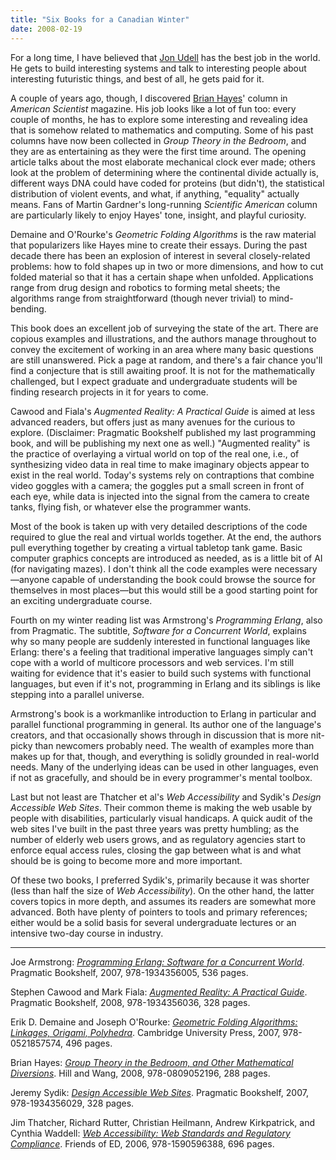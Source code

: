 ```yaml
---
title: "Six Books for a Canadian Winter"
date: 2008-02-19
---
```

For a long time, I have believed that <a href="http://blog.jonudell.net/">Jon Udell</a> has the best job in the world.  He gets to build interesting systems and talk to interesting people about interesting futuristic things, and best of all, he gets paid for it.

A couple of years ago, though, I discovered <a href="http://bit-player.org/">Brian Hayes</a>' column in <cite>American Scientist</cite> magazine.  His job looks like a lot of fun too: every couple of months, he has to explore some interesting and revealing idea that is somehow related to mathematics and computing.  Some of his past columns have now been collected in <cite>Group Theory in the Bedroom</cite>, and they are as entertaining as they were the first time around.  The opening article talks about the most elaborate mechanical clock ever made; others look at the problem of determining where the continental divide actually is, different ways DNA could have coded for proteins (but didn't), the statistical distribution of violent events, and what, if anything, "equality" actually means.  Fans of Martin Gardner's long-running <cite>Scientific American</cite> column are particularly likely to enjoy Hayes' tone, insight, and playful curiosity.

Demaine and O'Rourke's <cite>Geometric Folding Algorithms</cite> is the raw material that popularizers like Hayes mine to create their essays.  During the past decade there has been an explosion of interest in several closely-related problems: how to fold shapes up in two or more dimensions, and how to cut folded material so that it has a certain shape when unfolded.  Applications range from drug design and robotics to forming metal sheets; the algorithms range from straightforward (though never trivial) to mind-bending.

This book does an excellent job of surveying the state of the art. There are copious examples and illustrations, and the authors manage throughout to convey the excitement of working in an area where many basic questions are still unanswered.  Pick a page at random, and there's a fair chance you'll find a conjecture that is still awaiting proof.  It is not for the mathematically challenged, but I expect graduate and undergraduate students will be finding research projects in it for years to come.

Cawood and Fiala's <cite>Augmented Reality: A Practical Guide</cite> is aimed at less advanced readers, but offers just as many avenues for the curious to explore.  (Disclaimer: Pragmatic Bookshelf published my last programming book, and will be publishing my next one as well.)  "Augmented reality" is the practice of overlaying a virtual world on top of the real one, i.e., of synthesizing video data in real time to make imaginary objects appear to exist in the real world.  Today's systems rely on contraptions that combine video goggles with a camera; the goggles put a small screen in front of each eye, while data is injected into the signal from the camera to create tanks, flying fish, or whatever else the programmer wants.

Most of the book is taken up with very detailed descriptions of the code required to glue the real and virtual worlds together.  At the end, the authors pull everything together by creating a virtual tabletop tank game.  Basic computer graphics concepts are introduced as needed, as is a little bit of AI (for navigating mazes).  I don't think all the code examples were necessary—anyone capable of understanding the book could browse the source for themselves in most places—but this would still be a good starting point for an exciting undergraduate course.

Fourth on my winter reading list was Armstrong's <cite>Programming Erlang</cite>, also from Pragmatic.  The subtitle, <cite>Software for a Concurrent World</cite>, explains why so many people are suddenly interested in functional languages like Erlang: there's a feeling that traditional imperative languages simply can't cope with a world of multicore processors and web services.  I'm still waiting for evidence that it's easier to build such systems with functional languages, but even if it's not, programming in Erlang and its siblings is like stepping into a parallel universe.

Armstrong's book is a workmanlike introduction to Erlang in particular and parallel functional programming in general.  Its author one of the language's creators, and that occasionally shows through in discussion that is more nit-picky than newcomers probably need.  The wealth of examples more than makes up for that, though, and everything is solidly grounded in real-world needs.  Many of the underlying ideas can be used in other languages, even if not as gracefully, and should be in every programmer's mental toolbox.

Last but not least are Thatcher et al's <cite>Web Accessibility</cite> and Sydik's <cite>Design Accessible Web Sites</cite>.  Their common theme is making the web usable by people with disabilities, particularly visual handicaps.  A quick audit of the web sites I've built in the past three years was pretty humbling; as the number of elderly web users grows, and as regulatory agencies start to enforce equal access rules, closing the gap between what is and what should be is going to become more and more important.

Of these two books, I preferred Sydik's, primarily because it was shorter (less than half the size of <cite>Web Accessibility</cite>). On the other hand, the latter covers topics in more depth, and assumes its readers are somewhat more advanced.  Both have plenty of pointers to tools and primary references; either would be a solid basis for several undergraduate lectures or an intensive two-day course in industry.

<hr />Joe Armstrong: <a href="http://www.amazon.com/Programming-Erlang-Software-Concurrent-World/dp/193435600X"><cite>Programming Erlang: Software for a Concurrent World</cite></a>.  Pragmatic Bookshelf, 2007, 978-1934356005, 536 pages.

Stephen Cawood and Mark Fiala: <a href="http://www.amazon.com/Augmented-Reality-Practical-Stephen-Cawood/dp/1934356034"><cite>Augmented Reality: A Practical Guide</cite></a>.  Pragmatic Bookshelf, 2008, 978-1934356036, 328 pages.

Erik D. Demaine and Joseph O'Rourke: <a href="http://www.amazon.com/Geometric-Folding-Algorithms-Linkages-Polyhedra/dp/0521857570"><cite>Geometric Folding Algorithms: Linkages, Origami, Polyhedra</cite></a>.  Cambridge University Press, 2007, 978-0521857574, 496 pages.

Brian Hayes: <a href="http://www.amazon.com/Group-Theory-Bedroom-Mathematical-Diversions/dp/0809052199"><cite>Group Theory in the Bedroom, and Other Mathematical Diversions</cite></a>.  Hill and Wang, 2008, 978-0809052196, 288 pages.

Jeremy Sydik: <a href="http://www.amazon.com/Design-Accessible-Web-Sites-Programmers/dp/1934356026"><cite>Design Accessible Web Sites</cite></a>.  Pragmatic Bookshelf, 2007, 978-1934356029, 328 pages.

Jim Thatcher, Richard Rutter, Christian Heilmann, Andrew Kirkpatrick, and Cynthia Waddell: <a href="http://www.amazon.com/Web-Accessibility-Standards-Regulatory-Compliance/dp/1590596382"><cite>Web Accessibility: Web Standards and Regulatory Compliance</cite></a>.  Friends of ED, 2006, 978-1590596388, 696 pages.
